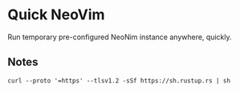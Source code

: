 # Quick NeoVim

Run temporary pre-configured NeoNim instance anywhere, quickly.

## Notes

`curl --proto '=https' --tlsv1.2 -sSf https://sh.rustup.rs | sh`
